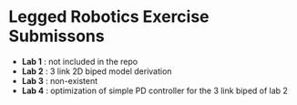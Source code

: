 # Legged Robotics Exercise Submissons

* **Lab 1** : not included in the repo
* **Lab 2** : 3 link 2D biped model derivation
* **Lab 3** : non-existent
* **Lab 4** : optimization of simple PD controller for the 3 link biped of lab 2

